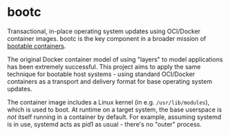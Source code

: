 # bootc

Transactional, in-place operating system updates using OCI/Docker container images.
bootc is the key component in a broader mission of [bootable containers](https://containers.github.io/bootable/).

The original Docker container model of using "layers" to model
applications has been extremely successful.  This project
aims to apply the same technique for bootable host systems - using
standard OCI/Docker containers as a transport and delivery format
for base operating system updates.

The container image includes a Linux kernel (in e.g. `/usr/lib/modules`),
which is used to boot.  At runtime on a target system, the base userspace is
*not* itself running in a container by default.  For example, assuming
systemd is in use, systemd acts as pid1 as usual - there's no "outer" process.
